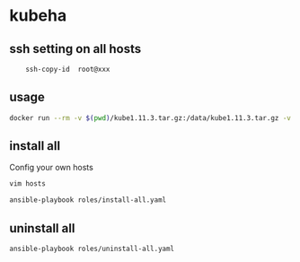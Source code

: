 # kubeha

## ssh setting on all hosts

```bash
    ssh-copy-id  root@xxx
```

## usage

```bash
docker run --rm -v $(pwd)/kube1.11.3.tar.gz:/data/kube1.11.3.tar.gz -v $(pwd)/hosts:/etc/ansible/hosts  -v /root/.ssh/:/root/.ssh/ -it kubeha:1.11.3 bash
```

## install all

Config your own hosts

```bash
vim hosts
```

```bash
ansible-playbook roles/install-all.yaml
```

## uninstall all

```bash
ansible-playbook roles/uninstall-all.yaml
```
